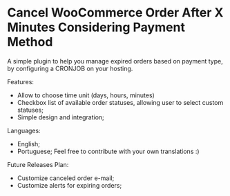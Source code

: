 # Cancel WooCommerce Order After X Minutes Considering Payment Method

A simple plugin to help you manage expired orders based on payment type, by configuring a CRONJOB on your hosting.

Features:
- Allow to choose time unit (days, hours, minutes)
- Checkbox list of available order statuses, allowing user to select custom statuses;
- Simple design and integration;

Languages:
- English;
- Portuguese;
Feel free to contribute with your own translations :)

Future Releases Plan:
- Customize canceled order e-mail;
- Customize alerts for expiring orders;

